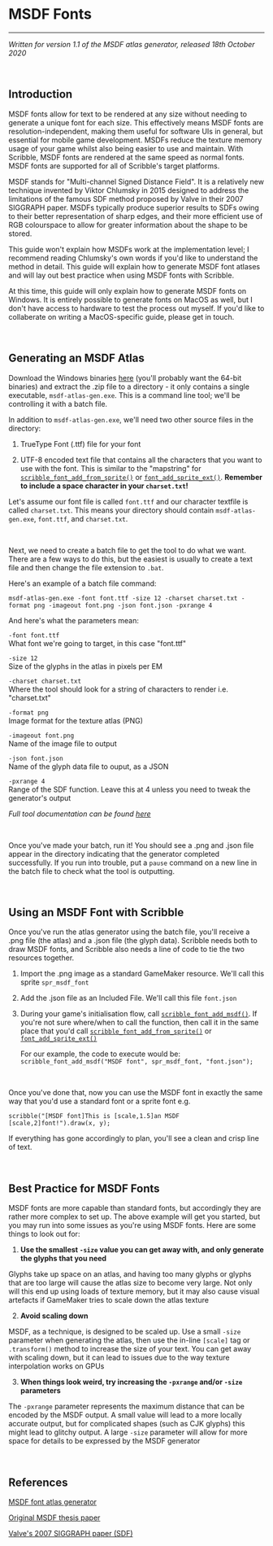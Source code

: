 # MSDF Fonts

---

*Written for version 1.1 of the MSDF atlas generator, released 18th October 2020*

&nbsp;

## Introduction

MSDF fonts allow for text to be rendered at any size without needing to generate a unique font
for each size. This effectively means MSDF fonts are resolution-independent, making them useful
for software UIs in general, but essential for mobile game development. MSDFs reduce the texture
memory usage of your game whilst also being easier to use and maintain. With Scribble, MSDF fonts
are rendered at the same speed as normal fonts. MSDF fonts are supported for all of Scribble's
target platforms.


MSDF stands for "Multi-channel Signed Distance Field". It is a relatively new technique invented
by Viktor Chlumsky in 2015 designed to address the limitations of the famous SDF method proposed
by Valve in their 2007 SIGGRAPH paper. MSDFs typically produce superior results to SDFs owing to
their better representation of sharp edges, and their more efficient use of RGB colourspace to
allow for greater information about the shape to be stored.


This guide won't explain how MSDFs work at the implementation level; I recommend reading Chlumsky's
own words if you'd like to understand the method in detail. This guide will explain how to generate
MSDF font atlases and will lay out best practice when using MSDF fonts with Scribble.


At this time, this guide will only explain how to generate MSDF fonts on Windows. It is entirely
possible to generate fonts on MacOS as well, but I don't have access to hardware to test the
process out myself. If you'd like to collaberate on writing a MacOS-specific guide, please get
in touch.

&nbsp;

## Generating an MSDF Atlas

Download the Windows binaries [here](https://github.com/Chlumsky/msdf-atlas-gen/releases/tag/v1.1)
(you'll probably want the 64-bit binaries) and extract the .zip file to a directory - it only
contains a single executable, `msdf-atlas-gen.exe`. This is a command line tool; we'll be
controlling it with a batch file.

In addition to `msdf-atlas-gen.exe`, we'll need two other source files in the directory:

1. TrueType Font (.ttf) file for your font

2. UTF-8 encoded text file that contains all the characters that you want to use with the font. This is similar to the "mapstring" for [`scribble_font_add_from_sprite()`](font-setup?id=scribble_font_add_from_spritefontname-mapstring-separation-spacewidth-proportional) or [`font_add_sprite_ext()`](https://docs2.yoyogames.com/source/_build/3_scripting/4_gml_reference/fonts/font_add_sprite_ext.html). **Remember to include a space character in your `charset.txt`!**

Let's assume our font file is called `font.ttf` and our character textfile is called `charset.txt`.
This means your directory should contain `msdf-atlas-gen.exe`, `font.ttf`, and `charset.txt`.

&nbsp;

Next, we need to create a batch file to get the tool to do what we want. There are a few
ways to do this, but the easiest is usually to create a text file and then change the file
extension to `.bat`.

Here's an example of a batch file command:

`msdf-atlas-gen.exe -font font.ttf -size 12 -charset charset.txt -format png -imageout font.png -json font.json -pxrange 4`

And here's what the parameters mean:

`-font font.ttf`<br>
What font we're going to target, in this case "font.ttf"

`-size 12`<br>
Size of the glyphs in the atlas in pixels per EM

`-charset charset.txt`<br>
Where the tool should look for a string of characters to render i.e. "charset.txt"

`-format png`<br>
Image format for the texture atlas (PNG)

`-imageout font.png`<br>
Name of the image file to output

`-json font.json`<br>
Name of the glyph data file to ouput, as a JSON

`-pxrange 4`<br>
Range of the SDF function. Leave this at 4 unless you need to tweak the generator's output

*Full tool documentation can be found [here](https://github.com/Chlumsky/msdf-atlas-gen/)*

&nbsp;

Once you've made your batch, run it! You should see a .png and .json file appear in the directory
indicating that the generator completed successfully. If you run into trouble, put a `pause` command
on a new line in the batch file to check what the tool is outputting.

&nbsp;

## Using an MSDF Font with Scribble

Once you've run the atlas generator using the batch file, you'll receive a .png file (the atlas)
and a .json file (the glyph data). Scribble needs both to draw MSDF fonts, and Scribble also
needs a line of code to tie the two resources together.

1. Import the .png image as a standard GameMaker resource. We'll call this sprite `spr_msdf_font`

2. Add the .json file as an Included File. We'll call this file `font.json`

3. During your game's initialisation flow, call [`scribble_font_add_msdf()`](font-setup?id=scribble_font_add_msdffontname-sprite-jsonname).
   If you're not sure where/when to call the function, then call it in the same place that you'd call [`scribble_font_add_from_sprite()`](font-setup?id=scribble_font_add_from_spritefontname-mapstring-separation-spacewidth-proportional) or [`font_add_sprite_ext()`](https://docs2.yoyogames.com/source/_build/3_scripting/4_gml_reference/fonts/font_add_sprite_ext.html)
   
   For our example, the code to execute would be:
   `scribble_font_add_msdf("MSDF font", spr_msdf_font, "font.json");`

&nbsp;

Once you've done that, now you can use the MSDF font in exactly the same way that you'd use a
standard font or a sprite font e.g.

`scribble("[MSDF font]This is [scale,1.5]an MSDF [scale,2]font!").draw(x, y);`

If everything has gone accordingly to plan, you'll see a clean and crisp line of text.

&nbsp;

## Best Practice for MSDF Fonts

MSDF fonts are more capable than standard fonts, but accordingly they are rather more complex
to set up. The above example will get you started, but you may run into some issues as you're
using MSDF fonts. Here are some things to look out for:

1. **Use the smallest `-size` value you can get away with, and only generate the glyphs that you need**

Glyphs take up space on an atlas, and having too many glyphs or glyphs that are too large
will cause the atlas size to become very large. Not only will this end up using loads of
texture memory, but it may also cause visual artefacts if GameMaker tries to scale down the
atlas texture

2. **Avoid scaling down**

MSDF, as a technique, is designed to be scaled up. Use a small `-size` parameter when generating
the atlas, then use the in-line `[scale]` tag or `.transform()` method to increase the size of
your text. You can get away with scaling down, but it can lead to issues due to the way
texture interpolation works on GPUs

3. **When things look weird, try increasing the `-pxrange` and/or `-size` parameters**

The `-pxrange` parameter represents the maximum distance that can be encoded by the MSDF
output. A small value will lead to a more locally accurate output, but for complicated shapes
(such as CJK glyphs) this might lead to glitchy output. A large `-size` parameter will allow
for more space for details to be expressed by the MSDF generator

&nbsp;

## References

[MSDF font atlas generator](https://github.com/Chlumsky/msdf-atlas-gen)

[Original MSDF thesis paper](https://github.com/Chlumsky/msdfgen/files/3050967/thesis.pdf)

[Valve's 2007 SIGGRAPH paper (SDF)](https://steamcdn-a.akamaihd.net/apps/valve/2007/SIGGRAPH2007_AlphaTestedMagnification.pdf)